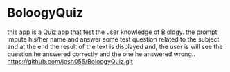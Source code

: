 # BoloogyQuiz
this app is a Quiz app that test the user knowledge of Biology. the prompt impute his/her name and answer some test question related to the subject and at the end the result of the text is displayed and, the user is will see the question he answered correctly and the one he answered wrong..  
https://github.com/josh055/BoloogyQuiz.git
